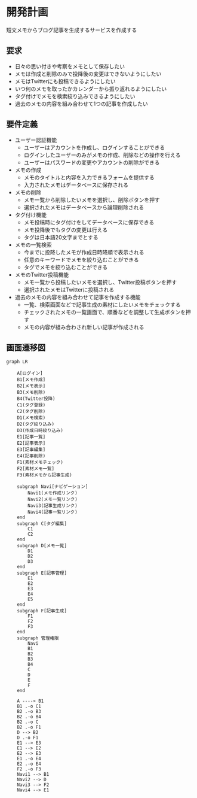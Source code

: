 # 開発計画
短文メモからブログ記事を生成するサービスを作成する

## 要求
- 日々の思い付きや考察をメモとして保存したい
- メモは作成と削除のみで投降後の変更はできないようにしたい
- メモはTwitterにも投稿できるようにしたい
- いつ何のメモを取ったかカレンダーから振り返れるようにしたい
- タグ付けでメモを検索絞り込みできるようにしたい
- 過去のメモの内容を組み合わせて1つの記事を作成したい

## 要件定義
- ユーザー認証機能
    - ユーザーはアカウントを作成し、ログインすることができる
    - ログインしたユーザーのみがメモの作成、削除などの操作を行える
    - ユーザーはパスワードの変更やアカウントの削除ができる
- メモの作成
    - メモのタイトルと内容を入力できるフォームを提供する
    - 入力されたメモはデータベースに保存される
- メモの削除
    - メモ一覧から削除したいメモを選択し、削除ボタンを押す
    - 選択されたメモはデータベースから論理削除される
- タグ付け機能
    - メモ投稿時にタグ付けをしてデータベースに保存できる
    - メモ投降後でもタグの変更は行える
    - タグは日本語20文字までとする
- メモの一覧検索
    - 今までに投降したメモが作成日時降順で表示される
    - 任意のキーワードでメモを絞り込むことができる
    - タグでメモを絞り込むことができる
- メモのTwitter投稿機能
    - メモ一覧から投稿したいメモを選択し、Twitter投稿ボタンを押す
    - 選択されたメモはTwitterに投稿される
- 過去のメモの内容を組み合わせて記事を作成する機能
    - 一覧、検索画面などで記事生成の素材にしたいメモをチェックする
    - チェックされたメモの一覧画面で、順番などを調整して生成ボタンを押す
    - メモの内容が組み合わされ新しい記事が作成される

## 画面遷移図
```mermaid
graph LR

    A[ログイン]
    B1[メモ作成]
    B2[メモ表示]
    B3(メモ削除)
    B4(Twitter投降)
    C1(タグ登録)
    C2(タグ削除)
    D1(メモ検索)
    D2(タグ絞り込み)
    D3(作成日時絞り込み)
    E1[記事一覧]
    E2[記事表示]
    E3[記事編集]
    E4(記事削除)
    F1(素材メモチェック)
    F2[素材メモ一覧]
    F3(素材メモから記事生成)

    subgraph Navi[ナビゲーション]
        Navi1(メモ作成リンク)
        Navi2(メモ一覧リンク)
        Navi3(記事生成リンク)
        Navi4(記事一覧リンク)
    end
    subgraph C[タグ編集]
        C1
        C2
    end
    subgraph D[メモ一覧]
        D1
        D2
        D3
    end
    subgraph E[記事管理]
        E1
        E2
        E3
        E4
        E5
    end
    subgraph F[記事生成]
        F1
        F2
        F3
    end
    subgraph 管理権限
        Navi
        B1
        B2
        B3
        B4
        C
        D
        E
        F
    end

    A ----> B1
    B1 .-o C1
    B2 .-o B3
    B2 .-o B4
    B2 .-o C
    B2 .-o F1
    D --> B2
    D .-o F1
    E1 --> E3
    E1 --> E2
    E2 --> E3
    E1 .-o E4
    E2 .-o E4
    F2 .-o F3
    Navi1 --> B1
    Navi2 --> D
    Navi3 --> F2
    Navi4 --> E1
```
